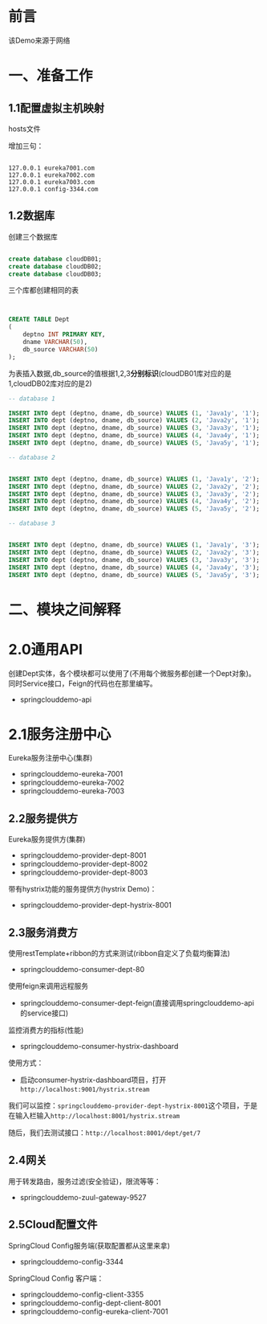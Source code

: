 # 前言 #

该Demo来源于网络

# 一、准备工作 #


## 1.1配置虚拟主机映射 ##

hosts文件

增加三句：

```

127.0.0.1 eureka7001.com
127.0.0.1 eureka7002.com
127.0.0.1 eureka7003.com
127.0.0.1 config-3344.com
```

## 1.2数据库 ##

创建三个数据库

```sql

create database cloudDB01;
create database cloudDB02;
create database cloudDB03;

```

三个库都创建相同的表


```sql


CREATE TABLE Dept
(
    deptno INT PRIMARY KEY,
    dname VARCHAR(50),
    db_source VARCHAR(50)
);

```

为表插入数据,db_source的值根据1,2,3**分别标识**(cloudDB01库对应的是1,cloudDB02库对应的是2)

```sql
-- database 1

INSERT INTO dept (deptno, dname, db_source) VALUES (1, 'Java1y', '1');
INSERT INTO dept (deptno, dname, db_source) VALUES (2, 'Java2y', '1');
INSERT INTO dept (deptno, dname, db_source) VALUES (3, 'Java3y', '1');
INSERT INTO dept (deptno, dname, db_source) VALUES (4, 'Java4y', '1');
INSERT INTO dept (deptno, dname, db_source) VALUES (5, 'Java5y', '1');

-- database 2


INSERT INTO dept (deptno, dname, db_source) VALUES (1, 'Java1y', '2');
INSERT INTO dept (deptno, dname, db_source) VALUES (2, 'Java2y', '2');
INSERT INTO dept (deptno, dname, db_source) VALUES (3, 'Java3y', '2');
INSERT INTO dept (deptno, dname, db_source) VALUES (4, 'Java4y', '2');
INSERT INTO dept (deptno, dname, db_source) VALUES (5, 'Java5y', '2');

-- database 3


INSERT INTO dept (deptno, dname, db_source) VALUES (1, 'Java1y', '3');
INSERT INTO dept (deptno, dname, db_source) VALUES (2, 'Java2y', '3');
INSERT INTO dept (deptno, dname, db_source) VALUES (3, 'Java3y', '3');
INSERT INTO dept (deptno, dname, db_source) VALUES (4, 'Java4y', '3');
INSERT INTO dept (deptno, dname, db_source) VALUES (5, 'Java5y', '3');
```

# 二、模块之间解释 #


# 2.0通用API #

创建Dept实体，各个模块都可以使用了(不用每个微服务都创建一个Dept对象)。同时Service接口，Feign的代码也在那里编写。

- springclouddemo-api

# 2.1服务注册中心 #


Eureka服务注册中心(集群)

- springclouddemo-eureka-7001
- springclouddemo-eureka-7002
- springclouddemo-eureka-7003


## 2.2服务提供方 ##

Eureka服务提供方(集群)

- springclouddemo-provider-dept-8001
- springclouddemo-provider-dept-8002
- springclouddemo-provider-dept-8003


带有hystrix功能的服务提供方(hystrix Demo)：

- springclouddemo-provider-dept-hystrix-8001

## 2.3服务消费方 ##

使用restTemplate+ribbon的方式来测试(ribbon自定义了负载均衡算法)

- springclouddemo-consumer-dept-80


使用feign来调用远程服务

- springclouddemo-consumer-dept-feign(直接调用springclouddemo-api的service接口)


监控消费方的指标(性能)

- springclouddemo-consumer-hystrix-dashboard


使用方式：

- 启动consumer-hystrix-dashboard项目，打开`http://localhost:9001/hystrix.stream`

我们可以监控：`springclouddemo-provider-dept-hystrix-8001`这个项目，于是在输入栏输入`http://localhost:8001/hystrix.stream`

随后，我们去测试接口：`http://localhost:8001/dept/get/7`

## 2.4网关 ##

用于转发路由，服务过滤(安全验证)，限流等等：

- springclouddemo-zuul-gateway-9527

## 2.5Cloud配置文件 ##

SpringCloud Config服务端(获取配置都从这里来拿)

- springclouddemo-config-3344


SpringCloud Config 客户端：

- springclouddemo-config-client-3355
- springclouddemo-config-dept-client-8001
- springclouddemo-config-eureka-client-7001




